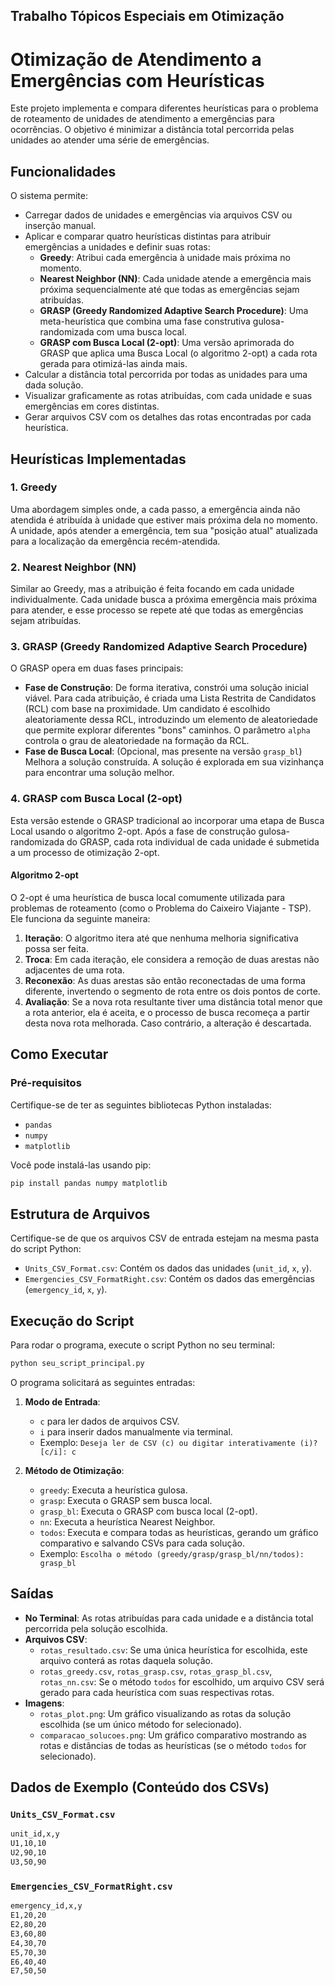 ## Trabalho Tópicos Especiais em Otimização 

# Otimização de Atendimento a Emergências com Heurísticas

Este projeto implementa e compara diferentes heurísticas para o problema de roteamento de unidades de atendimento a emergências para ocorrências. O objetivo é minimizar a distância total percorrida pelas unidades ao atender uma série de emergências.

## Funcionalidades

O sistema permite:
* Carregar dados de unidades e emergências via arquivos CSV ou inserção manual.
* Aplicar e comparar quatro heurísticas distintas para atribuir emergências a unidades e definir suas rotas:
    * **Greedy**: Atribui cada emergência à unidade mais próxima no momento.
    * **Nearest Neighbor (NN)**: Cada unidade atende a emergência mais próxima sequencialmente até que todas as emergências sejam atribuídas.
    * **GRASP (Greedy Randomized Adaptive Search Procedure)**: Uma meta-heurística que combina uma fase construtiva gulosa-randomizada com uma busca local.
    * **GRASP com Busca Local (2-opt)**: Uma versão aprimorada do GRASP que aplica uma Busca Local (o algoritmo 2-opt) a cada rota gerada para otimizá-las ainda mais.
* Calcular a distância total percorrida por todas as unidades para uma dada solução.
* Visualizar graficamente as rotas atribuídas, com cada unidade e suas emergências em cores distintas.
* Gerar arquivos CSV com os detalhes das rotas encontradas por cada heurística.

## Heurísticas Implementadas

### 1. Greedy
Uma abordagem simples onde, a cada passo, a emergência ainda não atendida é atribuída à unidade que estiver mais próxima dela no momento. A unidade, após atender a emergência, tem sua "posição atual" atualizada para a localização da emergência recém-atendida.

### 2. Nearest Neighbor (NN)
Similar ao Greedy, mas a atribuição é feita focando em cada unidade individualmente. Cada unidade busca a próxima emergência mais próxima para atender, e esse processo se repete até que todas as emergências sejam atribuídas.

### 3. GRASP (Greedy Randomized Adaptive Search Procedure)
O GRASP opera em duas fases principais:
* **Fase de Construção**: De forma iterativa, constrói uma solução inicial viável. Para cada atribuição, é criada uma Lista Restrita de Candidatos (RCL) com base na proximidade. Um candidato é escolhido aleatoriamente dessa RCL, introduzindo um elemento de aleatoriedade que permite explorar diferentes "bons" caminhos. O parâmetro `alpha` controla o grau de aleatoriedade na formação da RCL.
* **Fase de Busca Local**: (Opcional, mas presente na versão `grasp_bl`) Melhora a solução construída. A solução é explorada em sua vizinhança para encontrar uma solução melhor.

### 4. GRASP com Busca Local (2-opt)
Esta versão estende o GRASP tradicional ao incorporar uma etapa de Busca Local usando o algoritmo 2-opt. Após a fase de construção gulosa-randomizada do GRASP, cada rota individual de cada unidade é submetida a um processo de otimização 2-opt.

#### Algoritmo 2-opt
O 2-opt é uma heurística de busca local comumente utilizada para problemas de roteamento (como o Problema do Caixeiro Viajante - TSP). Ele funciona da seguinte maneira:
1.  **Iteração**: O algoritmo itera até que nenhuma melhoria significativa possa ser feita.
2.  **Troca**: Em cada iteração, ele considera a remoção de duas arestas não adjacentes de uma rota.
3.  **Reconexão**: As duas arestas são então reconectadas de uma forma diferente, invertendo o segmento de rota entre os dois pontos de corte.
4.  **Avaliação**: Se a nova rota resultante tiver uma distância total menor que a rota anterior, ela é aceita, e o processo de busca recomeça a partir desta nova rota melhorada. Caso contrário, a alteração é descartada.

## Como Executar

### Pré-requisitos
Certifique-se de ter as seguintes bibliotecas Python instaladas:
* `pandas`
* `numpy`
* `matplotlib`

Você pode instalá-las usando pip:
```bash
pip install pandas numpy matplotlib
```

## Estrutura de Arquivos
Certifique-se de que os arquivos CSV de entrada estejam na mesma pasta do script Python:
* `Units_CSV_Format.csv`: Contém os dados das unidades (`unit_id`, `x`, `y`).
* `Emergencies_CSV_FormatRight.csv`: Contém os dados das emergências (`emergency_id`, `x`, `y`).

## Execução do Script
Para rodar o programa, execute o script Python no seu terminal:
```bash
python seu_script_principal.py
```

O programa solicitará as seguintes entradas:

1.  **Modo de Entrada**:
    * `c` para ler dados de arquivos CSV.
    * `i` para inserir dados manualmente via terminal.
    * Exemplo: `Deseja ler de CSV (c) ou digitar interativamente (i)? [c/i]: c`

2.  **Método de Otimização**:
    * `greedy`: Executa a heurística gulosa.
    * `grasp`: Executa o GRASP sem busca local.
    * `grasp_bl`: Executa o GRASP com busca local (2-opt).
    * `nn`: Executa a heurística Nearest Neighbor.
    * `todos`: Executa e compara todas as heurísticas, gerando um gráfico comparativo e salvando CSVs para cada solução.
    * Exemplo: `Escolha o método (greedy/grasp/grasp_bl/nn/todos): grasp_bl`

## Saídas

* **No Terminal**: As rotas atribuídas para cada unidade e a distância total percorrida pela solução escolhida.
* **Arquivos CSV**:
    * `rotas_resultado.csv`: Se uma única heurística for escolhida, este arquivo conterá as rotas daquela solução.
    * `rotas_greedy.csv`, `rotas_grasp.csv`, `rotas_grasp_bl.csv`, `rotas_nn.csv`: Se o método `todos` for escolhido, um arquivo CSV será gerado para cada heurística com suas respectivas rotas.
* **Imagens**:
    * `rotas_plot.png`: Um gráfico visualizando as rotas da solução escolhida (se um único método for selecionado).
    * `comparacao_solucoes.png`: Um gráfico comparativo mostrando as rotas e distâncias de todas as heurísticas (se o método `todos` for selecionado).

## Dados de Exemplo (Conteúdo dos CSVs)

### `Units_CSV_Format.csv`
```bash
unit_id,x,y
U1,10,10
U2,90,10
U3,50,90
```

### `Emergencies_CSV_FormatRight.csv`
```bash
emergency_id,x,y
E1,20,20
E2,80,20
E3,60,80
E4,30,70
E5,70,30
E6,40,40
E7,50,50
```